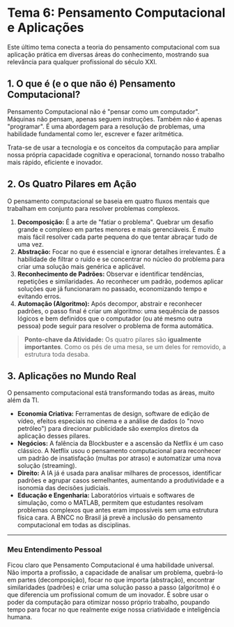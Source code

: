 # Tema 6: Pensamento Computacional e Aplicações

Este último tema conecta a teoria do pensamento computacional com sua aplicação prática em diversas áreas do conhecimento, mostrando sua relevância para qualquer profissional do século XXI.

## 1. O que é (e o que não é) Pensamento Computacional?

Pensamento Computacional não é "pensar como um computador". Máquinas não pensam, apenas seguem instruções. Também não é apenas "programar". É uma abordagem para a resolução de problemas, uma habilidade fundamental como ler, escrever e fazer aritmética.

Trata-se de usar a tecnologia e os conceitos da computação para ampliar nossa própria capacidade cognitiva e operacional, tornando nosso trabalho mais rápido, eficiente e inovador.

## 2. Os Quatro Pilares em Ação

O pensamento computacional se baseia em quatro fluxos mentais que trabalham em conjunto para resolver problemas complexos.

1.  **Decomposição:** É a arte de "fatiar o problema". Quebrar um desafio grande e complexo em partes menores e mais gerenciáveis. É muito mais fácil resolver cada parte pequena do que tentar abraçar tudo de uma vez.
2.  **Abstração:** Focar no que é essencial e ignorar detalhes irrelevantes. É a habilidade de filtrar o ruído e se concentrar no núcleo do problema para criar uma solução mais genérica e aplicável.
3.  **Reconhecimento de Padrões:** Observar e identificar tendências, repetições e similaridades. Ao reconhecer um padrão, podemos aplicar soluções que já funcionaram no passado, economizando tempo e evitando erros.
4.  **Automação (Algoritmo):** Após decompor, abstrair e reconhecer padrões, o passo final é criar um algoritmo: uma sequência de passos lógicos e bem definidos que o computador (ou até mesmo outra pessoa) pode seguir para resolver o problema de forma automática.

> **Ponto-chave da Atividade:** Os quatro pilares são **igualmente importantes**. Como os pés de uma mesa, se um deles for removido, a estrutura toda desaba.

## 3. Aplicações no Mundo Real

O pensamento computacional está transformando todas as áreas, muito além da TI.

- **Economia Criativa:** Ferramentas de design, software de edição de vídeo, efeitos especiais no cinema e a análise de dados (o "novo petróleo") para direcionar publicidade são exemplos diretos da aplicação desses pilares.
- **Negócios:** A falência da Blockbuster e a ascensão da Netflix é um caso clássico. A Netflix usou o pensamento computacional para reconhecer um padrão de insatisfação (multas por atraso) e automatizar uma nova solução (streaming).
- **Direito:** A IA já é usada para analisar milhares de processos, identificar padrões e agrupar casos semelhantes, aumentando a produtividade e a isonomia das decisões judiciais.
- **Educação e Engenharia:** Laboratórios virtuais e softwares de simulação, como o MATLAB, permitem que estudantes resolvam problemas complexos que antes eram impossíveis sem uma estrutura física cara. A BNCC no Brasil já prevê a inclusão do pensamento computacional em todas as disciplinas.

---
### Meu Entendimento Pessoal

Ficou claro que Pensamento Computacional é uma habilidade universal. Não importa a profissão, a capacidade de analisar um problema, quebrá-lo em partes (decomposição), focar no que importa (abstração), encontrar similaridades (padrões) e criar uma solução passo a passo (algoritmo) é o que diferencia um profissional comum de um inovador. É sobre usar o poder da computação para otimizar nosso próprio trabalho, poupando tempo para focar no que realmente exige nossa criatividade e inteligência humana.